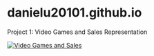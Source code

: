 # danielu20101.github.io

Project 1: Video Games and Sales Representation
<div class='tableauPlaceholder' id='viz1676604491452' style='position: relative'><noscript><a href='#'><img alt='Video Games and Sales ' src='https:&#47;&#47;public.tableau.com&#47;static&#47;images&#47;Vi&#47;VideoGamesandSales&#47;VideoGamesandSales&#47;1_rss.png' style='border: none' /></a></noscript><object class='tableauViz'  style='display:none;'><param name='host_url' value='https%3A%2F%2Fpublic.tableau.com%2F' /> <param name='embed_code_version' value='3' /> <param name='site_root' value='' /><param name='name' value='VideoGamesandSales&#47;VideoGamesandSales' /><param name='tabs' value='no' /><param name='toolbar' value='yes' /><param name='static_image' value='https:&#47;&#47;public.tableau.com&#47;static&#47;images&#47;Vi&#47;VideoGamesandSales&#47;VideoGamesandSales&#47;1.png' /> <param name='animate_transition' value='yes' /><param name='display_static_image' value='yes' /><param name='display_spinner' value='yes' /><param name='display_overlay' value='yes' /><param name='display_count' value='yes' /><param name='language' value='en-US' /></object></div>

<script type='text/javascript'> 
var divElement = document.getElementById('viz1676604491452'); 
var vizElement = divElement.getElementsByTagName('object')[0]; 

if ( divElement.offsetWidth > 800 ) { 
vizElement.style.width='100%';
vizElement.style.height=(divElement.offsetWidth*0.75)+'px';
} else if ( divElement.offsetWidth > 500 ) { 
vizElement.style.width='100%';
vizElement.style.height=(divElement.offsetWidth*0.75)+'px';
} else { 
vizElement.style.width='100%';
vizElement.style.height='1327px';
} 

var scriptElement = document.createElement('script'); 
scriptElement.src = 'https://public.tableau.com/javascripts/api/viz_v1.js'; 
vizElement.parentNode.insertBefore(scriptElement, vizElement); 

</script>

